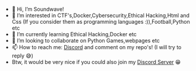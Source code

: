 - 👋 Hi, I’m Soundwave!
- 👀 I’m interested in CTF's,Docker,Cybersecurity,Ethical Hacking,Html and Css (If you consider them as programming languages :)),Football,Python etc
- 🌱 I’m currently learning Ethical Hacking,Docker etc
- 💞️ I’m looking to collaborate on Python Games,webpages etc
- 📫 How to reach me: [Discord](https://discord.com/users/904583812816719892/) and comment on my repo's! (I will try to reply 😅)
- Btw, it would be very nice if you could also join my [Discord Server](https://discord.gg/NprZSb3vmX) 😁

<!---
harinandan123/harinandan123 is a ✨ special ✨ repository because its `README.md` (this file) appears on your GitHub profile.
You can click the Preview link to take a look at your changes.
--->
